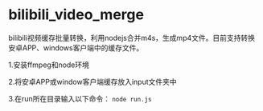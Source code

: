 # bilibili_video_merge
bilibili视频缓存批量转换，利用nodejs合并m4s，生成mp4文件。目前支持转换安卓APP、windows客户端中的缓存文件。

1.安装ffmpeg和node环境

2.将安卓APP或window客户端缓存放入input文件夹中

3.在run所在目录输入以下命令：
`node run.js`
